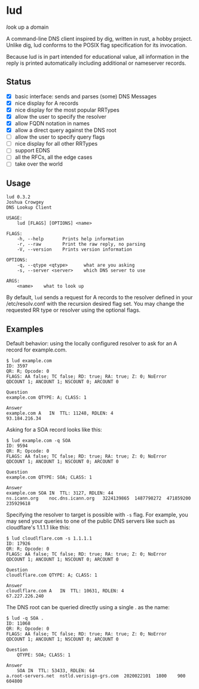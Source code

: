 lud
===

*l*ook *u*p a *d*omain

A command-line DNS client inspired by dig, written in rust, a hobby project.
Unlike dig, lud conforms to the POSIX flag specification for its invocation.

Because lud is in part intended for educational value, all information in the
reply is printed automatically including additional or nameserver records.

Status
--

  - [x] basic interface: sends and parses (some) DNS Messages
  - [x] nice display for A records
  - [x] nice display for the most popular RRTypes
  - [x] allow the user to specify the resolver
  - [x] allow FQDN notation in names
  - [x] allow a direct query against the DNS root
  - [ ] allow the user to specify query flags
  - [ ] nice display for all other RRTypes
  - [ ] support EDNS
  - [ ] all the RFCs, all the edge cases
  - [ ] take over the world

Usage
--

```console
lud 0.3.2
Joshua Crowgey
DNS Lookup Client

USAGE:
    lud [FLAGS] [OPTIONS] <name>

FLAGS:
    -h, --help       Prints help information
    -r, --raw        Print the raw reply, no parsing
    -V, --version    Prints version information

OPTIONS:
    -q, --qtype <qtype>      what are you asking
    -s, --server <server>    which DNS server to use

ARGS:
    <name>    what to look up
```

By default, `lud` sends a request for A records to the
resolver defined in your /etc/resolv.conf with the recursion
desired flag set.  You may change the requested RR type or
resolver using the optional flags.

Examples
--

Default behavior: using the locally configured resolver to
ask for an A record for example.com.

```console
$ lud example.com
ID: 3597
QR: R; Opcode: 0
FLAGS: AA false; TC false; RD: true; RA: true; Z: 0; NoError
QDCOUNT 1; ANCOUNT 1; NSCOUNT 0; ARCOUNT 0

Question
example.com	QTYPE: A; CLASS: 1

Answer
example.com	A	IN	TTL: 11248, RDLEN: 4
93.184.216.34
```

Asking for a SOA record looks like this:

```console
$ lud example.com -q SOA
ID: 9594
QR: R; Opcode: 0
FLAGS: AA false; TC false; RD: true; RA: true; Z: 0; NoError
QDCOUNT 1; ANCOUNT 1; NSCOUNT 0; ARCOUNT 0

Question
example.com	QTYPE: SOA; CLASS: 1

Answer
example.com	SOA	IN	TTL: 3127, RDLEN: 44
ns.icann.org	noc.dns.icann.org	3224139865	1487798272	471859200	235929618
```

Specifying the resolver to target is possible with `-s` flag.  For example, you may send your queries to one of the public DNS servers like such as cloudflare's 1.1.1.1 like this:

```console
$ lud cloudlflare.com -s 1.1.1.1
ID: 17926
QR: R; Opcode: 0
FLAGS: AA false; TC false; RD: true; RA: true; Z: 0; NoError
QDCOUNT 1; ANCOUNT 1; NSCOUNT 0; ARCOUNT 0

Question
cloudlflare.com	QTYPE: A; CLASS: 1

Answer
cloudlflare.com	A	IN	TTL: 10631, RDLEN: 4
67.227.226.240
```

The DNS root can be queried directly using a single . as the name:

```console
$ lud -q SOA .
ID: 11068
QR: R; Opcode: 0
FLAGS: AA false; TC false; RD: true; RA: true; Z: 0; NoError
QDCOUNT 1; ANCOUNT 1; NSCOUNT 0; ARCOUNT 0

Question
	QTYPE: SOA; CLASS: 1

Answer
	SOA	IN	TTL: 53433, RDLEN: 64
a.root-servers.net	nstld.verisign-grs.com	2020022101	1800	900	604800
```
